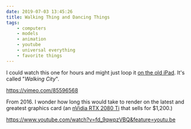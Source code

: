 ```yaml
---
date: 2019-07-03 13:45:26
title: Walking Thing and Dancing Things
tags:
    - computers
    - models
    - animation
    - youtube
    - universal everything
    - favorite things
---
```


I could watch this one for hours and might just loop it [on the old iPad](/posts/a6f9fca187a7559ca99e3f3744254287). It's called "_Walking City_".

https://vimeo.com/85596568

From 2016. I wonder how long this would take to render on the latest and greatest graphics card (an [nVidia RTX 2080 Ti](https://www.nvidia.com/en-us/geforce/graphics-cards/rtx-2080-ti/) that sells for $1,200.)

https://www.youtube.com/watch?v=fd_9qwpzVBQ&feature=youtu.be
